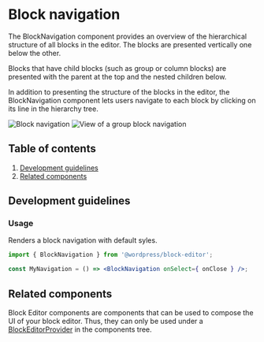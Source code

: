 # Block navigation

The BlockNavigation component provides an overview of the hierarchical structure of all blocks in the editor. The blocks are presented vertically one below the other.

Blocks that have child blocks (such as group or column blocks) are presented with the parent at the top and the nested children below.

In addition to presenting the structure of the blocks in the editor, the BlockNavigation component lets users navigate to each block by clicking on its line in the hierarchy tree.

![Block navigation](https://make.wordpress.org/core/files/2020/08/block-navigation.png)
![View of a group block navigation](https://make.wordpress.org/core/files/2020/08/view-of-group-block-navigation.png)

## Table of contents

1. [Development guidelines](#development-guidelines)
2. [Related components](#related-components)

## Development guidelines

### Usage

Renders a block navigation with default syles.

```jsx
import { BlockNavigation } from '@wordpress/block-editor';

const MyNavigation = () => <BlockNavigation onSelect={ onClose } />;
```

## Related components

Block Editor components are components that can be used to compose the UI of your block editor. Thus, they can only be used under a [BlockEditorProvider](https://github.com/WordPress/gutenberg/blob/HEAD/packages/block-editor/src/components/provider/README.md) in the components tree.
